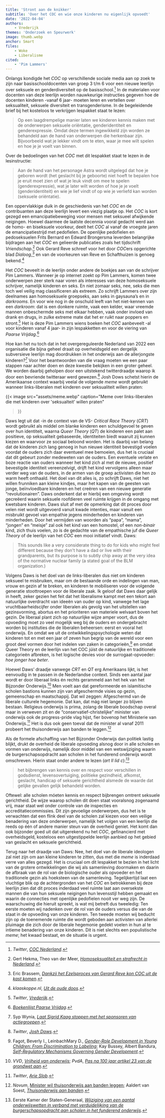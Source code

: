 ```yaml
---
title: 'Stront aan de knikker'
subtitle: 'Over het COC en wie onze kinderen nu eigenlijk opvoedt'
date: '2022-04-04'
authors:
    - Vrederijk
themes: 'Onderzoek en Speurwerk'
image: thumb.webp
anchor: Smart
files:
    - Woke
    - Liberalisme
cited:
    - 'Pim Lammers'
---
```


Onlangs kondigde het _COC_ op verschillende sociale media aan op zoek te zijn naar basisschooldocenten van groep 3 t/m 6 voor een nieuwe leerlijn over seksuele en genderdiversiteit op de basisschool.[^1] In de materialen voor docenten van deze leerlijn worden nauwkeurige instructies gegeven hoe de docenten kinderen -vanaf 6 jaar- moeten leren en vertellen over seksualiteit, seksuele diversiteit en transgenderisme. In de begeleidende brief bij het kosteloos te verkrijgen lespakket staat te lezen:

>Op een laagdrempelige manier laten we kinderen kennis maken met de onderwerpen seksuele oriëntatie, genderidentiteit en genderexpressie. Omdat deze termen ingewikkeld zijn worden ze behandeld aan de hand van onderwerpen die herkenbaar zijn. Bijvoorbeeld wat je lekker vindt om te eten, waar je mee wilt spelen en hoe je je voelt van  binnen.

Over de bedoelingen van het _COC_ met dit lespakket staat te lezen in de lesinstructie:

>Aan de hand van het personage Astra wordt uitgelegd dat hoe je geboren wordt (het geslacht bij je geboorte) niet hoeft te bepalen hoe je eruit moet zien of wat je leuk vindt om mee te spelen (genderexpressie), wat je later wilt worden of hoe je je voelt (genderidentiteit) en wie je lief vindt of op wie je verliefd kan worden (seksuele oriëntatie).

Een oppervlakkige duik in de geschiedenis van het _COC_ en de contribuanten aan deze leerlijn levert een viezig plaatje op. Het _COC_ is kort gezegd een emancipatiebeweging voor mensen met seksueel afwijkende neigingen. Hoewel daarmee de laatste decennia vooral gedacht werd aan de homo- en biseksuele voorkeur, deelt het _COC_ al vanaf de vroegste jaren de emancipatiestrijd met pedofielen. De openlijke pedofielen en pedoseksuelen Frits Bernard en Edward Brongersma leverden belangrijke bijdragen aan het _COC_ en gelieerde publicaties zoals het tijdschrift _Vriendschap_.[^2] Ook Gerard Reve schreef voor het door *COC*ers opgerichte blad _Dialoog_,[^3] en van de voorkeuren van Reve en Schafthuizen is genoeg bekend.[^4]

Het _COC_ beveelt in de leerlijn onder andere de boekjes aan van de schrijver Pim Lammers. Wanneer je op internet zoekt op Pim Lammers, komen twee onderwerpen zeer sterk naar voren als interesses van deze homoseksuele schrijver, namelijk kinderen en seks. En niet zomaar seks, nee, seks die men toch wel veilig mag classificeren als extreem. Zo schrijft Lammers over zijn deelnames aan homoseksuele groepseks, aan seks in gaysauna’s en in _darkrooms_. En voor wie nog in de onschuld leeft van het niet-kennen van een _darkroom_: dat is een donkere ruimte, vaak een kelder, waar vreemde mannen onbeschermde seks met elkaar hebben, vaak onder invloed van drank en drugs, in zulke extreme mate dat het er ruikt naar poppers en stront.[^5] Het is deze Pim Lammers wiens boeken het _COC_ aanbeveelt -al voor kinderen vanaf 4 jaar- in zijn lespakketten en voor de viering van _Paarse Vrijdag_.[^6]

Hoe kan het nu toch dat in het overgereguleerde Nederland van 2022 een organisatie die bijna geheel draait op overheidsgeld een dergelijk subversieve leerlijn mag doordrukken in het onderwijs aan de allerjongste kinderen?[^7] Voor het beantwoorden van die vraag moeten we een paar stappen naar achter doen en deze kwestie bekijken in een groter geheel. We worden daarbij geholpen door een uitstekend twitterdraadje waarop ik door een bevriende twitteraar werd gewezen.[^8] Josh Dows schetst hierin de Amerikaanse context waarbij veelal de volgende _meme_ wordt gebruikt wanneer links-liberalen met kinderen over seksualiteit willen praten:

{{< image
	src="assets/meme.webp"
	caption="Meme over links-liberalen die met kinderen over 'seksualteit' willen praten"
>}}

Daws legt uit dat -in de context van de VS- _Critical Race Theory_ (_CRT_) wordt gebruikt als middel om blanke kinderen een schuldgevoel te geven over hun identiteit, waarna _Queer Theory_ (_QT_) de kinderen een palet aan positieve, op seksualiteit gebaseerde, identiteiten biedt waaruit zij kunnen kiezen en waarvoor ze sociaal beloond worden. Het is daarbij van belang dat de kinderen zich lang genoeg in hun nieuwe identiteit bevestigd voelen voordat de ouders zich daar eventueel mee bemoeien, dus het is cruciaal dat dit gebeurt zonder medeweten van de ouders. Een eventuele verlate en boze reactie van ouders wanneer het kind zich al met de nieuwe, positief bevestigde identiteit vereenzelvigt, drijft het kind vervolgens alleen maar verder weg van de ouders, in de armen van de groep activisten die hen zo warm heeft onthaald. Het doel van dit alles is, zo schrijft Daws, niet het willen frunniken aan kleine kindjes, maar het kapen van de geesten van jonge, beïnvloedbare kinderen en het creëren van een nieuwe generatie “revolutionairen”. Daws onderkent dat er hierbij een omgeving wordt gecreëerd waarin seksuele roofdieren veel ruimte krijgen in de omgang met kwetsbare kinderen. Daws sluit af met de opmerking dat dit proces door velen niet wordt uitgevoerd vanuit kwade intenties, maar vanuit een misbruikt gevoel van empathie jegens minderheden en kinderen van minderheden. Door het vermijden van woorden als “papa”, “mama”, “jongen” en “meisje” zal ook het kind van een homostel, of een _non-binair_ kind, zich thuis voelen, zo is de gedachte van de empathische juf die _Queer Theory_ of de leerlijn van het _COC_ een mooi initiatief vindt. Daws:

>This sounds like a very considerate thing to do for kids who might feel different because they don't have a dad or live with their grandparents, but its purpose is to subtly chip away at the very idea of the normative nuclear family (a stated goal of the BLM organization.)

Volgens Daws is het doel van de links-liberalen dus niet om kinderen seksueel te misbruiken, maar om de bestaande orde en indelingen van man, vrouw en gezin af te breken, en kinderen te mobiliseren voor de volgende generatie stoottroepen voor de liberale zaak. Ik geloof dat Daws daar gelijk in heeft, zeker gezien het feit dat het liberalisme kampt met een tekort aan natuurlijke overdracht van ideeën van ouder op kind, vanwege het lage vruchtbaarheidscijfer onder liberalen als gevolg van het uitstellen van gezinsvorming, abortus en het prioriteren van materiele welvaart boven het gezin. De liberaal plant zich op natuurlijke wijze amper voort, dus de opvoeding moet zo veel mogelijk weg bij de ouders en ondergebracht worden bij instituties die de liberalen beheersen: eerst en vooral het onderwijs. En omdat we uit de ontwikkelingspsychologie weten dat kinderen tot en met een jaar of zeven hun begrip van de wereld voor een groot deel vormen door het indelen van zaken in categorieën,[^9] en omdat Queer Theory en de leerlijn van het COC júist de natuurlijke en traditionele categorieën afbreken, is het logische devies voor de surrogaat-opvoeder: _hoe jonger hoe beter_.

Hoewel Daws’ draadje vanwege _CRT_ en _QT_ erg Amerikaans lijkt, is het eenvoudig in te passen in de Nederlandse context. Sinds een aantal jaar wordt er door liberaal links én rechts gerammeld aan het hek van het Bijzonder Onderwijs.[^10] Men voelt aan dat gereformeerde en islamitische scholen bastions kunnen zijn van afgeschermde visies op gezin, gemeenschap en maatschappij. Dat wil zeggen: Afgeschermd van de liberale culturele hegemonie. Dat kan, dat mág niet langer zo blijven bestaan. Religieus onderwijs is prima, zolang de liberale boodschap overal maar in verweven zit en de “conservatief-christelijke” minister van onderwijs ook de progress-pride vlag hijst, fier bovenop het Ministerie van Onderwijs.[^11] Het is dus ook geen toeval dat de minister al vanaf 2011 probeert het thuisonderwijs aan banden te leggen.[^12]

Als de formele afschaffing van het Bijzonder Onderwijs dan politiek lastig blijkt, drukt de overheid de liberale opvoeding alsnog door in alle scholen en vormen van onderwijs, namelijk door middel van een wetswijziging waarin de burgerschapsopdracht aan scholen in het funderend onderwijs wordt omschreven. Hierin staat onder andere te lezen (_art II lid c_):[^13] 

>het bijbrengen van kennis over en respect voor verschillen in godsdienst, levensovertuiging, politieke gezindheid, afkomst, geslacht, handicap of seksuele gerichtheid alsmede de waarde dat gelijke gevallen gelijk behandeld worden.

Oftewel: alle scholen móeten kennis en respect bijbrengen omtrent seksuele gerichtheid. De wijze waarop scholen dit doen staat vooralsnog zogenaamd vrij, maar staat wel onder controle van de inspecties en accreditatiecommissies. Dit zijn gevoelige onderwerpen, dus het is te verwachten dat een flink deel van de scholen zal kiezen voor een veilige benadering van deze onderwerpen, namelijk het volgen van een leerlijn die reeds op één of andere manier steun van de overheid geniet. Het komt dan ook bijzonder goed uit dat uitgerekend nu het _COC_, gefinancierd met overheidsgeld, kosteloos een uitgestippelde leerlijn aanbied op het gebied van geslacht en seksuele gerichtheid. 

Terug naar het draadje van Daws: Nee, het doel van de liberale ideologen zal niet zijn om aan kleine kinderen te zitten, dus met die _meme_ is inderdaad verre van alles gezegd. Het is cruciaal om dit lespakket te bezien in het licht van de grotere ontwikkelingen die wij als samenleving doormaken en daarin de afbraak van de rol van de biologische ouder als opvoeder en het traditionele gezin als hoeksteen van de samenleving. Tegelijkertijd laat een vluchtige blik op de achtergronden van het _COC_ en betrokkenen bij deze leerlijn zien dat dit proces inderdaad veel ruimte laat aan oversekste mannen die van hun seksuele neigingen hun levensstijl hebben gemaakt en waarin de connecties met openlijke pedofielen nooit ver weg zijn. De waarschuwing die hieruit spreekt, is wat mij betreft dus tweeledig: Ten eerste moeten wij nadenken over de rol van de ouders versus die van de staat in de opvoeding van onze kinderen. Ten tweede moeten wij beducht zijn op de toenemende ruimte die wordt geboden aan activisten van allerlei pluimage die zich door de liberale hegemonie gedekt voelen in hun al te intieme benadering van onze kinderen. Dit is niet slechts een populistische _meme_; het kwaad bestaat, en de situatie is urgent.


[^1]: _Twitter_, _[COC Nederland](https://twitter.com/COCNederland/status/1507031263177228300)_.
[^2]: Gert Hekma, Theo van der Meer, _[Homoseksualiteit en strafrecht in Nederland](https://www.amb-press.nl/homoseksualiteitenstrafrechtinnederland)_.
[^3]: Eric Brassem, _[Dankzij het Ezelsproces van Gerard Reve kon COC uit de kast komen](https://www.trouw.nl/binnenland/dankzij-het-ezelsproces-van-gerard-reve-kon-coc-uit-de-kast-komen~b2856d12/)_.
[^4]: _klaaskoppe.nl_, _[Uit de oude doos](http://www.klaaskoppe.nl/index.htm?oudedoos)_.
[^5]: _Twitter_, _[Vrederijk](https://twitter.com/destedendwinger/status/1507299235359776776)_.
[^6]: _[Boekenlijst Paarse Vrijdag](https://basisschool.coc.nl/boekenlijst/)_.
[^7]: Syp Wynia, _[Laat Sigrid Kaag stoppen met het sponsoren van actiegroepen](https://www.wyniasweek.nl/laat-sigrid-kaag-stoppen-met-het-sponsoren-van-actiegroepen/)_.
[^8]: _Twitter_, _[Josh Daws](https://twitter.com/JoshDaws/status/1509560754206392321)_.
[^9]: Fagot, Beverly I., LeinbachMary D., _[Gender-Role Development in Young Children: From Discrimination to Labeling](https://www.sciencedirect.com/science/article/abs/pii/S0273229783710099)_; Kay Bussey, Albert Bandura, _[Self-Regulatory Mechanisms Governing Gender Development](https://www.jstor.org/stable/1131530)_.
[^10]: _VVD_, _[Vrijheid van onderwijs](https://www.vvd.nl/standpunten/vrijheid-van-onderwijs/)_; _PvdA_, _[Pas na 100 jaar artikel 23 van de grondwet aan](https://www.pvda.nl/nieuws/pas-na-100-jaar-artikel-23-van-de-grondwet-aan/)_.
[^11]: _Twitter_, _[Arie Slob](https://twitter.com/arieslob/status/1469274980785573891)_.
[^12]: _Novum_, [Minister wil thuisonderwijs aan banden leggen](https://www.nu.nl/politiek/2481794/minister-wil-thuisonderwijs-banden-leggen.html); Aaldert van Soest, _[Thuisonderwijs aan banden](https://www.nd.nl/nieuws/nederland/602096/thuisonderwijs-aan-banden)_.
[^13]: Eerste Kamer der Staten-Generaal, _[Wijziging van een aantal onderwijswetten in verband met verduidelijking van de burgerschapsopdracht aan scholen in het funderend onderwijs](https://www.eerstekamer.nl/behandeling/20201117/gewijzigd_voorstel_van_wet_9)_.
